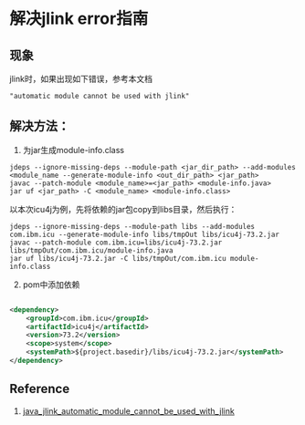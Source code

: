 # 解决jlink error指南

## 现象

jlink时，如果出现如下错误，参考本文档

```
"automatic module cannot be used with jlink"
```

## 解决方法：

1. 为jar生成module-info.class

```shell
jdeps --ignore-missing-deps --module-path <jar_dir_path> --add-modules <module_name --generate-module-info <out_dir_path> <jar_path>
javac --patch-module <module_name>=<jar_path> <module-info.java>
jar uf <jar_path> -C <module_name> <module-info.class>
```

以本次icu4j为例，先将依赖的jar包copy到libs目录，然后执行：

```shell
jdeps --ignore-missing-deps --module-path libs --add-modules com.ibm.icu --generate-module-info libs/tmpOut libs/icu4j-73.2.jar
javac --patch-module com.ibm.icu=libs/icu4j-73.2.jar libs/tmpOut/com.ibm.icu/module-info.java
jar uf libs/icu4j-73.2.jar -C libs/tmpOut/com.ibm.icu module-info.class
```

2. pom中添加依赖

```xml

<dependency>
    <groupId>com.ibm.icu</groupId>
    <artifactId>icu4j</artifactId>
    <version>73.2</version>
    <scope>system</scope>
    <systemPath>${project.basedir}/libs/icu4j-73.2.jar</systemPath>
</dependency>
```

## Reference

1. [java_jlink_automatic_module_cannot_be_used_with_jlink](https://tacosteemers.com/articles/java_jlink_automatic_module_cannot_be_used_with_jlink.html)